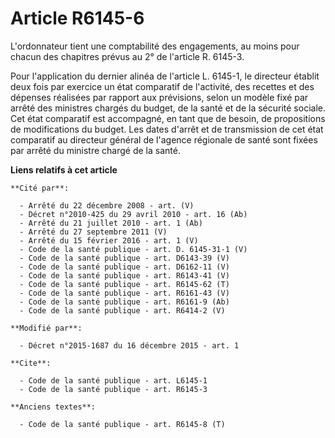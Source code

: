 # Article R6145-6

L'ordonnateur tient une comptabilité des engagements, au moins pour chacun des chapitres prévus au 2° de l'article R.
6145-3. 

Pour l'application du dernier alinéa de l'article L. 6145-1, le directeur établit deux fois par exercice un état comparatif
de l'activité, des recettes et des dépenses réalisées par rapport aux prévisions, selon un modèle fixé par arrêté des
ministres chargés du budget, de la santé et de la sécurité sociale. Cet état comparatif est accompagné, en tant que de
besoin, de propositions de modifications du budget. Les dates d'arrêt et de transmission de cet état comparatif au directeur
général de l'agence régionale de santé sont fixées par arrêté du ministre chargé de la santé.

**Liens relatifs à cet article**

	**Cité par**:

	  - Arrêté du 22 décembre 2008 - art. (V)
	  - Décret n°2010-425 du 29 avril 2010 - art. 16 (Ab)
	  - Arrêté du 21 juillet 2010 - art. 1 (Ab)
	  - Arrêté du 27 septembre 2011 (V)
	  - Arrêté du 15 février 2016 - art. 1 (V)
	  - Code de la santé publique - art. D. 6145-31-1 (V)
	  - Code de la santé publique - art. D6143-39 (V)
	  - Code de la santé publique - art. D6162-11 (V)
	  - Code de la santé publique - art. R6143-41 (V)
	  - Code de la santé publique - art. R6145-62 (T)
	  - Code de la santé publique - art. R6161-43 (V)
	  - Code de la santé publique - art. R6161-9 (Ab)
	  - Code de la santé publique - art. R6414-2 (V)

	**Modifié par**:

	  - Décret n°2015-1687 du 16 décembre 2015 - art. 1

	**Cite**:

	  - Code de la santé publique - art. L6145-1
	  - Code de la santé publique - art. R6145-3

	**Anciens textes**:

	  - Code de la santé publique - art. R6145-8 (T)
